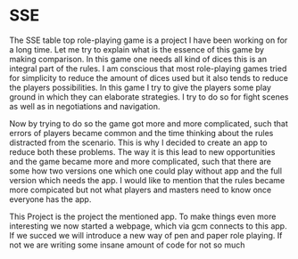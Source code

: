 # SSE

The SSE table top role-playing game is a project I have been working on for a long time. Let me try to explain what is the essence of this game by making comparison. In this game one needs all kind of dices this is an integral part of the rules. I am conscious that most role-playing games tried for simplicity to reduce the amount of dices used but it also tends to reduce the players possibilities. In this game I try to give the players some play ground in which they can elaborate strategies. I try to do so for fight scenes as well as in negotiations and navigation.

Now by trying to do so the game got more and more complicated, such that errors of players became common and the time thinking about the rules distracted from the scenario. This is why I decided to create an app to reduce both these problems. The way it is this lead to new opportunities and the game became more and more complicated, such that there are some how two versions one which one could play without app and the full version which needs the app. I would like to mention that the rules became more compicated but not what players and masters need to know once everyone has the app.


This Project is the project the mentioned app. To make things even more interesting we now started a webpage, which via gcm connects to this app. If we succed we will introduce a new way of pen and paper role playing. If not we are writing some insane amount of code for not so much 
